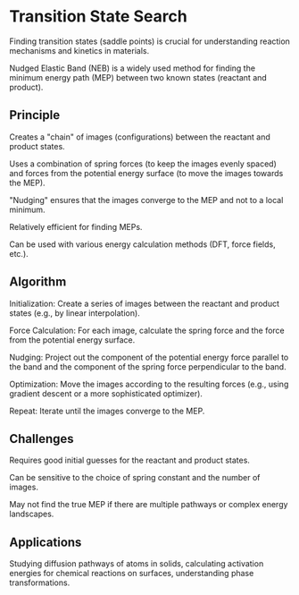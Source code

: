 # Transition State Search
Finding transition states (saddle points) is crucial for understanding reaction mechanisms and kinetics in materials.

Nudged Elastic Band (NEB) is a widely used method for finding the minimum energy path (MEP) between two known states (reactant and product).

## Principle
Creates a "chain" of images (configurations) between the reactant and product states.

Uses a combination of spring forces (to keep the images evenly spaced) and forces from the potential energy surface (to move the images towards the MEP).

"Nudging" ensures that the images converge to the MEP and not to a local minimum.

Relatively efficient for finding MEPs.

Can be used with various energy calculation methods (DFT, force fields, etc.).

## Algorithm
Initialization: Create a series of images between the reactant and product states (e.g., by linear interpolation).

Force Calculation: For each image, calculate the spring force and the force from the potential energy surface.

Nudging: Project out the component of the potential energy force parallel to the band and the component of the spring force perpendicular to the band.

Optimization: Move the images according to the resulting forces (e.g., using gradient descent or a more sophisticated optimizer).

Repeat: Iterate until the images converge to the MEP.

## Challenges
Requires good initial guesses for the reactant and product states.

Can be sensitive to the choice of spring constant and the number of images.

May not find the true MEP if there are multiple pathways or complex energy landscapes.

## Applications
Studying diffusion pathways of atoms in solids, calculating activation energies for chemical reactions on surfaces, understanding phase transformations.

